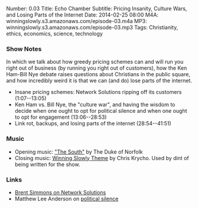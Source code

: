 Number: 0.03
Title: Echo Chamber
Subtitle: Pricing Insanity, Culture Wars, and Losing Parts of the Internet
Date: 2014-02-25 08:00
M4A: winningslowly.s3.amazonaws.com/episode-03.m4a
MP3: winningslowly.s3.amazonaws.com/episode-03.mp3
Tags: Christianity, ethics, economics, science, technology

### Show Notes

In which we talk about how greedy pricing schemes can and will run you right out
of business (by running you right out of customers), how the Ken Ham-Bill Nye
debate raises questions about Christians in the public square, and how
incredibly weird it is that we can (and do) lose parts of the internet.

- Insane pricing schemes: Network Solutions ripping off its customers (1:07--13:05)
- Ken Ham vs. Bill Nye, the "culture war", and having the wisdom to decide when
  one ought to opt for political silence and when one ought to opt for
  engagement (13:06--28:53)
- Link rot, backups, and losing parts of the internet (28:54--41:51)

### Music

- Opening music: ["The South"][the-south] by The Duke of Norfolk
- Closing music: [Winning Slowly Theme][theme] by Chris Krycho. Used by dint of
  being written for the show.

### Links

- [Brent Simmons on Network Solutions][bad business]
- Matthew Lee Anderson on [political silence][mla]

[the-south]: http://thedukeofnorfolk.bandcamp.com/album/birds-fly-south
[theme]: https://soundcloud.com/chriskrycho/winning-slowly
[bad business]: http://inessential.com/2014/01/21/network_solutions_auto-enroll_1_850
[mla]: http://mereorthodoxy.com/politics-silence-jesus-peter-leithart/
